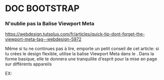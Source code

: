 # DOC BOOTSTRAP


### N'oublie pas la Balise Viewport Meta

https://webdesign.tutsplus.com/fr/articles/quick-tip-dont-forget-the-viewport-meta-tag--webdesign-5972

Même si tu ne continues pas à lire, emporte un petit conseil de cet article: si tu crées le design flexible, utilise la balise Viewport Meta dans le <head>. Dans la forme basique, elle te donnera une tranquilite d'esprit pour la mise en page sur différents appareils 

EX:


<meta name="viewport" content="width=device-width, initial-scale=1">

